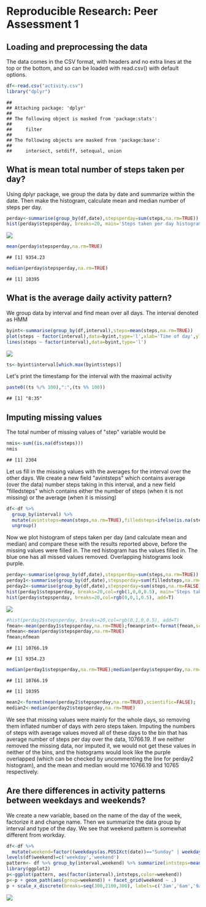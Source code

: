 # Reproducible Research: Peer Assessment 1


## Loading and preprocessing the data

The data comes in the CSV format, with headers and no extra lines at the top or the bottom, and so can be loaded with read.csv() with default options.


```r
df<-read.csv("activity.csv")
library("dplyr")
```

```
## 
## Attaching package: 'dplyr'
## 
## The following object is masked from 'package:stats':
## 
##     filter
## 
## The following objects are masked from 'package:base':
## 
##     intersect, setdiff, setequal, union
```

## What is mean total number of steps taken per day?
Using dplyr package, we group the data by date and summarize within the date. Then make the histogram, calculate mean and median number of steps per day.

```r
perday<-summarise(group_by(df,date),stepsperday=sum(steps,na.rm=TRUE))
hist(perday$stepsperday, breaks=20, main='Steps taken per day histogram',xlab='Steps per day')
```

![](PA1_template_files/figure-html/unnamed-chunk-2-1.png) 

```r
mean(perday$stepsperday,na.rm=TRUE)
```

```
## [1] 9354.23
```

```r
median(perday$stepsperday,na.rm=TRUE)
```

```
## [1] 10395
```



## What is the average daily activity pattern?
We group data by interval and find mean over all days. The interval denoted as HMM

```r
byint<-summarise(group_by(df,interval),steps=mean(steps,na.rm=TRUE))
plot(steps ~ factor(interval),data=byint,type='l',xlab='Time of day',ylab='Steps/5 min')
lines(steps ~ factor(interval),data=byint,type='l')
```

![](PA1_template_files/figure-html/unnamed-chunk-3-1.png) 

```r
ts<-byint$interval[which.max(byint$steps)]
```
Let's print the timestamp for the interval with the maximal activity

```r
paste0((ts %/% 100),":",(ts %% 100))
```

```
## [1] "8:35"
```


## Imputing missing values
The total number of missing values of "step" variable would be

```r
nmis<-sum((is.na(df$steps)))
nmis
```

```
## [1] 2304
```
Let us fill in the missing values with the averages for the interval over the other days. We create a new field "avintsteps" which contains average (over the data) number steps taking in this interval, and a new field "filledsteps" which contains either the number of steps (when it is not missing) or the average (when it is missing)

```r
df<-df %>% 
  group_by(interval) %>% 
  mutate(avintsteps=mean(steps,na.rm=TRUE),filledsteps=ifelse(is.na(steps),avintsteps,steps)) %>%
  ungroup()
```
Now we plot histogram of steps taken per day (and calculate mean and median) and compare these with the results reported above, before the missing values were filled in. The red histogram has the values filled in. The blue one has all missed values removed. Overlapping histograms look purple.


```r
perday<-summarise(group_by(df,date),stepsperday=sum(steps,na.rm=TRUE))
perday1<-summarise(group_by(df,date),stepsperday=sum(filledsteps,na.rm=TRUE))
perday2<-summarise(group_by(df,date),stepsperday=sum(steps,na.rm=FALSE))
hist(perday1$stepsperday, breaks=20,col=rgb(1,0,0,0.5), main='Steps taken per day histogram',xlab='Steps per day')
hist(perday$stepsperday, breaks=20,col=rgb(0,0,1,0.5), add=T)
```

![](PA1_template_files/figure-html/unnamed-chunk-7-1.png) 

```r
#hist(perday2$stepsperday, breaks=20,col=rgb(0,1,0,0.5), add=T)
fmean<-mean(perday1$stepsperday,na.rm=TRUE);fmeanprint<-format(fmean,scientific=FALSE)
nfmean<-mean(perday$stepsperday,na.rm=TRUE)
fmean;nfmean
```

```
## [1] 10766.19
```

```
## [1] 9354.23
```

```r
median(perday1$stepsperday,na.rm=TRUE);median(perday$stepsperday,na.rm=TRUE)
```

```
## [1] 10766.19
```

```
## [1] 10395
```

```r
mean2<-format(mean(perday2$stepsperday,na.rm=TRUE),scientific=FALSE);
median2<-median(perday2$stepsperday,na.rm=TRUE)
```
We see that missing values were mainly for the whole days, so removing them inflated number of days with zero steps taken. Imputing the numbers of steps with average values moved all of these days to the bin that has average number of steps per day over the data, 10766.19. If we neither removed the missing data, nor imputed it, we would not get these values in neither of the bins, and the histograms would look like the purple overlapped (which can be checked by uncommenting the line for perday2 histogram), and the mean and median would me 10766.19 and 10765 respectively.


## Are there differences in activity patterns between weekdays and weekends?
We create a new variable, based on the name of the day of the week, factorize it and change name. Then we summarize the data group by interval and type of the day. We see that weekend pattern is somewhat different from workday.

```r
df<-df %>%
  mutate(weekend=factor((weekdays(as.POSIXct(date))=="Sunday" | weekdays(as.POSIXct(date))=="Saturday")))
levels(df$weekend)=c('weekday','weekend')
pattern<- df %>% group_by(interval,weekend) %>% summarize(intsteps=mean(filledsteps))
library(ggplot2)
p<-ggplot(pattern, aes(factor(interval),intsteps,color=weekend))
p<-p + geom_path(aes(group=weekend)) + facet_grid(weekend ~ .)
p + scale_x_discrete(breaks=seq(300,2100,300), labels=c('3am','6am','9am','12pm','3pm','6pm','9pm'),name="Time of day") + ylab("Steps per 5 min")
```

![](PA1_template_files/figure-html/unnamed-chunk-8-1.png) 
